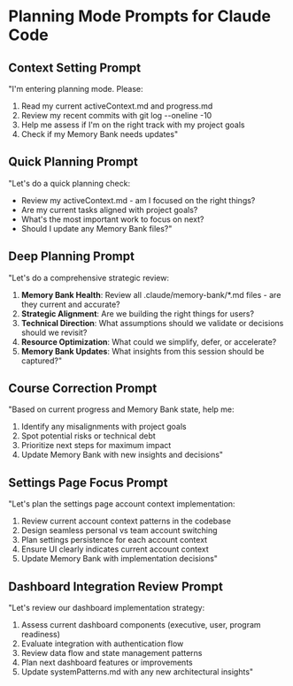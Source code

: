 # Planning Mode Prompts for Claude Code

## Context Setting Prompt
"I'm entering planning mode. Please:
1. Read my current activeContext.md and progress.md
2. Review my recent commits with git log --oneline -10  
3. Help me assess if I'm on the right track with my project goals
4. Check if my Memory Bank needs updates"

## Quick Planning Prompt
"Let's do a quick planning check:
- Review my activeContext.md - am I focused on the right things?
- Are my current tasks aligned with project goals?
- What's the most important work to focus on next?
- Should I update any Memory Bank files?"

## Deep Planning Prompt
"Let's do a comprehensive strategic review:
1. **Memory Bank Health**: Review all .claude/memory-bank/*.md files - are they current and accurate?
2. **Strategic Alignment**: Are we building the right things for users?
3. **Technical Direction**: What assumptions should we validate or decisions should we revisit?
4. **Resource Optimization**: What could we simplify, defer, or accelerate?
5. **Memory Bank Updates**: What insights from this session should be captured?"

## Course Correction Prompt
"Based on current progress and Memory Bank state, help me:
1. Identify any misalignments with project goals
2. Spot potential risks or technical debt
3. Prioritize next steps for maximum impact
4. Update Memory Bank with new insights and decisions"

## Settings Page Focus Prompt
"Let's plan the settings page account context implementation:
1. Review current account context patterns in the codebase
2. Design seamless personal vs team account switching
3. Plan settings persistence for each account context
4. Ensure UI clearly indicates current account context
5. Update Memory Bank with implementation decisions"

## Dashboard Integration Review Prompt
"Let's review our dashboard implementation strategy:
1. Assess current dashboard components (executive, user, program readiness)
2. Evaluate integration with authentication flow
3. Review data flow and state management patterns
4. Plan next dashboard features or improvements
5. Update systemPatterns.md with any new architectural insights"